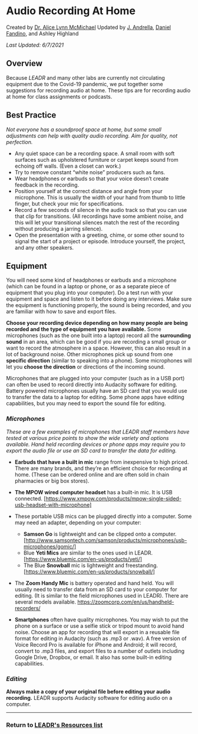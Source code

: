# Audio Recording At Home

Created by [Dr. Alice Lynn McMichael](https://amcmichael.commons.gc.cuny.edu/)
Updated by [J. Andrella](http://jenniferandrella.com/), [Daniel Fandino](http://wiredhistory.com/), and Ashley Highland

*Last Updated: 6/7/2021*

## **Overview**
Because *LEADR* and many other labs are currently not circulating equipment due to the Covid-19 pandemic, we put together some suggestions for recording audio at home.
These tips are for recording audio at home for class assignments or podcasts.


## Best Practice
*Not everyone has a soundproof space at home, but some small adjustments can help with quality audio recording. Aim for quality, not perfection.*

- Any quiet space can be a recording space. A small room with soft surfaces such as upholstered furniture or carpet keeps sound from echoing off walls. (Even a closet can work.)
- Try to remove constant “white noise” producers such as fans.
- Wear headphones or earbuds so that your voice doesn’t create feedback in the recording.
- Position yourself at the correct distance and angle from your microphone. This is usually the width of your hand from thumb to little finger, but check your mic for specifications.
- Record a few seconds of silence in the audio track so that you can use that clip for transitions. (All recordings have some ambient noise, and this will let your transitional silences match the rest of the recording without producing a jarring silence).
- Open the presentation with a greeting, chime, or some other sound to signal the start of a project or episode. Introduce yourself, the project, and any other speakers.


## Equipment
You will need some kind of headphones or earbuds and a microphone (which can be found in a laptop or phone, or as a separate piece of equipment that you plug into your computer). Do a test run with your equipment and space and listen to it before doing any interviews. Make sure the equipment is functioning properly, the sound is being recorded, and you are familiar with how to save and export files.

**Choose your recording device depending on how many people are being recorded and the type of equipment you have available.** Some microphones (such as the one built into a laptop) record all the **surrounding sound** in an area, which can be good if you are recording a small group or want to record the atmosphere in a space. However, this can also result in a lot of background noise. Other microphones pick up sound from one **specific direction** (similar to speaking into a phone). Some microphones will let you **choose the direction** or directions of the incoming sound.

Microphones that are plugged into your computer (such as in a USB port) can often be used to record directly into Audacity software for editing. Battery powered microphones usually have an SD card that you would use to transfer the data to a laptop for editing. Some phone apps have editing capabilities, but you may need to export the sound file for editing.


### *Microphones*
*These are a few examples of microphones that LEADR staff members have tested at various price points to show the wide variety and options available. Hand held recording devices or phone apps may require you to export the audio file or use an SD card to transfer the data for editing.*

- **Earbuds that have a built in mic** range from inexpensive to high priced. There are many brands, and they’re an efficient choice for recording at home. (These can be ordered online and are often sold in chain pharmacies or big box stores).
- **The MPOW wired computer headset** has a built-in mic. It is USB connected. [https://www.xmpow.com/products/mpow-single-sided-usb-headset-with-microphone]

- These portable USB mics can be plugged directly into a computer. Some may need an adapter, depending on your computer:
  - **Samson Go** is lightweight and can be clipped onto a computer. [http://www.samsontech.com/samson/products/microphones/usb-microphones/gomic/]
  - Blue **Yeti Mics** are similar to the ones used in LEADR. [https://www.bluemic.com/en-us/products/yeti/]
  - The Blue **Snowball** mic is lightweight and freestanding. [https://www.bluemic.com/en-us/products/snowball/]

- The **Zoom Handy Mic** is battery operated and hand held. You will usually need to transfer data from an SD card to your computer for editing. (It is similar to the field microphones used in LEADR). There are several models available. https://zoomcorp.com/en/us/handheld-recorders/
- **Smartphones** often have quality microphones. You may wish to put the phone on a surface or use a selfie stick or tripod mount to avoid hand noise. Choose an app for recording that will export in a reusable file format for editing in Audacity (such as .mp3 or .wav). A free version of Voice Record Pro is available for iPhone and Android; it will record, convert to .mp3 files, and export files to a number of outlets including Google Drive, Dropbox, or email. It also has some built-in editing capabilities.


### *Editing*
**Always make a copy of your original file before editing your audio recording.**
LEADR supports Audacity software for editing audio on a computer.


-----
### Return to [LEADR's Resources list](https://leadr-msu.github.io/)
